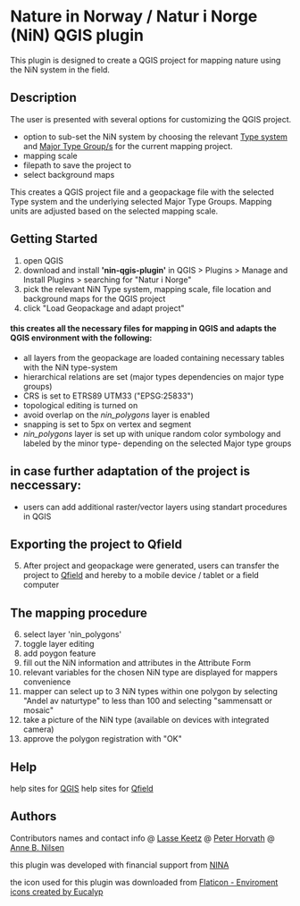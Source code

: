 # Nature in Norway / Natur i Norge (NiN) QGIS plugin
This plugin is designed to create a QGIS project for mapping nature using the NiN system in the field. 

## Description
The user is presented with several options for customizing the QGIS project. 
- option to sub-set the NiN system by choosing the relevant [Type system](https://naturinorge.artsdatabanken.no/) and [Major Type Group/s](https://naturinorge.artsdatabanken.no/Natursystem) for the current mapping project. 
- mapping scale
- filepath to save the project to
- select background maps

This creates a QGIS project file and a geopackage file with the selected Type system and the underlying selected Major Type Groups. Mapping units are adjusted based on the selected mapping scale. 

## Getting Started

1. open QGIS
2. download and install **'nin-qgis-plugin'** in QGIS > Plugins > Manage and Install Plugins > searching for "Natur i Norge" 
3. pick the relevant NiN Type system, mapping scale, file location and background maps for the QGIS project
4. click "Load Geopackage and adapt project" 

#### this creates all the necessary files for mapping in QGIS and adapts the QGIS environment with the following:
- all layers from the geopackage are loaded containing necessary tables with the NiN type-system
- hierarchical relations are set (major types dependencies on major type groups)
- CRS is set to ETRS89 UTM33 ("EPSG:25833")
- topological editing is turned on
- avoid overlap on the *nin_polygons* layer is enabled
- snapping is set to 5px on vertex and segment
- *nin_polygons* layer is set up with unique random color symbology and labeled by the minor type- depending on the selected Major type groups

## in case further adaptation of the project is neccessary:
- users can add additional raster/vector layers using standart procedures in QGIS
  
## Exporting the project to Qfield
5. After project and geopackage were generated, users can transfer the project to [Qfield](https://docs.qfield.org/get-started/tutorials/get-started-qfs/) and hereby to a mobile device / tablet or a field computer

## The mapping procedure
6. select layer 'nin_polygons'
7. toggle layer editing 
8. add poygon feature
9. fill out the NiN information and attributes in the Attribute Form
10. relevant variables for the chosen NiN type are displayed for mappers convenience
11. mapper can select up to 3 NiN types within one polygon by selecting "Andel av naturtype" to less than 100 and selecting "sammensatt or mosaic" 
12. take a picture of the NiN type (available on devices with integrated camera)
13. approve the polygon registration with "OK" 


## Help

help sites for [QGIS](https://docs.qgis.org/3.34/en/docs/training_manual/index.html)
help sites for [Qfield](https://docs.qfield.org/get-started/tutorials/get-started-qfs/)

## Authors

Contributors names and contact info
@ [Lasse Keetz](https://github.com/orgs/geco-nhm/people/lasseke)
@ [Peter Horvath](https://github.com/orgs/geco-nhm/people/peterhor)
@ [Anne B. Nilsen](https://github.com/orgs/geco-nhm/people/9ls1)

this plugin was developed with financial support from [NINA](https://www.nina.no/)

the icon used for this plugin was downloaded from <a href="https://www.flaticon.com/free-icons/enviroment" title="enviroment icons">Flaticon - Enviroment icons created by Eucalyp</a>
